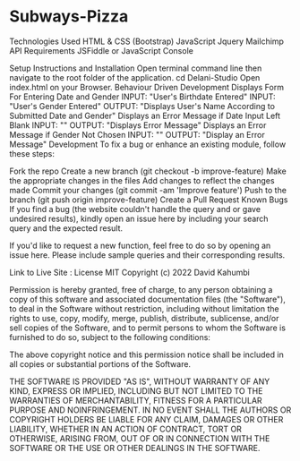 # Subways-Pizza


Technologies Used HTML & CSS (Bootstrap) JavaScript Jquery Mailchimp API Requirements JSFiddle or JavaScript Console

Setup Instructions and Installation Open terminal command line then navigate to the root folder of the application. cd Delani-Studio Open index.html on your Browser. Behaviour Driven Development Displays Form For Entering Date and Gender INPUT: "User's Birthdate Entered" INPUT: "User's Gender Entered" OUTPUT: "Displays User's Name According to Submitted Date and Gender" Displays an Error Message if Date Input Left Blank INPUT: "" OUTPUT: "Displays Error Message" Displays an Error Message if Gender Not Chosen INPUT: "" OUTPUT: "Display an Error Message" Development To fix a bug or enhance an existing module, follow these steps:

Fork the repo Create a new branch (git checkout -b improve-feature) Make the appropriate changes in the files Add changes to reflect the changes made Commit your changes (git commit -am 'Improve feature') Push to the branch (git push origin improve-feature) Create a Pull Request Known Bugs If you find a bug (the website couldn't handle the query and or gave undesired results), kindly open an issue here by including your search query and the expected result.

If you'd like to request a new function, feel free to do so by opening an issue here. Please include sample queries and their corresponding results.

Link to Live Site : License MIT Copyright (c) 2022 David Kahumbi

Permission is hereby granted, free of charge, to any person obtaining a copy of this software and associated documentation files (the "Software"), to deal in the Software without restriction, including without limitation the rights to use, copy, modify, merge, publish, distribute, sublicense, and/or sell copies of the Software, and to permit persons to whom the Software is furnished to do so, subject to the following conditions:

The above copyright notice and this permission notice shall be included in all copies or substantial portions of the Software.

THE SOFTWARE IS PROVIDED "AS IS", WITHOUT WARRANTY OF ANY KIND, EXPRESS OR IMPLIED, INCLUDING BUT NOT LIMITED TO THE WARRANTIES OF MERCHANTABILITY, FITNESS FOR A PARTICULAR PURPOSE AND NOINFRINGEMENT. IN NO EVENT SHALL THE AUTHORS OR COPYRIGHT HOLDERS BE LIABLE FOR ANY CLAIM, DAMAGES OR OTHER LIABILITY, WHETHER IN AN ACTION OF CONTRACT, TORT OR OTHERWISE, ARISING FROM, OUT OF OR IN CONNECTION WITH THE SOFTWARE OR THE USE OR OTHER DEALINGS IN THE SOFTWARE.